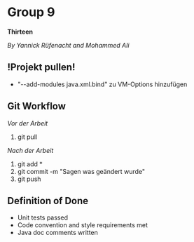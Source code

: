 # Group 9

**Thirteen**

*By Yannick Rüfenacht and Mohammed Ali*


## !Projekt pullen!
* "--add-modules java.xml.bind" zu VM-Options hinzufügen


## Git Workflow

*Vor der Arbeit*

1. git pull

*Nach der Arbeit*

1. git add *
2. git commit -m "Sagen was geändert wurde"
3. git push


## Definition of Done

* Unit tests passed
* Code convention and style requirements met
* Java doc comments written